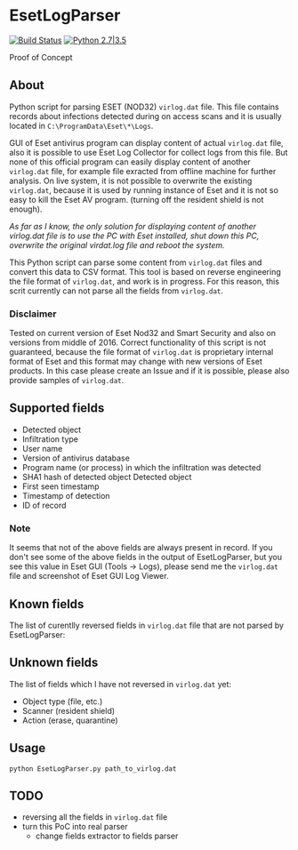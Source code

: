 # EsetLogParser

[![Build Status](https://travis-ci.org/laciKE/EsetLogParser.svg?branch=master)](https://travis-ci.org/laciKE/EsetLogParser) [![Python 2.7|3.5](https://img.shields.io/badge/python-2.7|3.5-yellow.svg)](https://www.python.org/)

Proof of Concept

## About
Python script for parsing ESET (NOD32) `virlog.dat` file. This file contains records about infections detected during on access scans and it is usually located in `C:\ProgramData\Eset\*\Logs`.

GUI of Eset antivirus program can display content of actual `virlog.dat` file, also it is possible to use Eset Log Collector for collect logs from this file. But none of this official program can easily display content of another `virlog.dat` file, for example file exracted from offline machine for further analysis.
On live system, it is not possible to overwrite the existing `virlog.dat`, because it is used by running instance of Eset and it is not so easy to kill the Eset AV program. (turning off the resident shield is not enough).

*As far as I know, the only solution for displaying content of another virlog.dat file is to use the PC with Eset installed, shut down this PC, overwrite the original virdat.log file and reboot the system.*

This Python script can parse some content from `virlog.dat` files and convert this data to CSV format. This tool is based on reverse engineering the file format of `virlog.dat`, and work is in progress. For this reason, this scrit currently can not parse all the fields from `virlog.dat`.

### Disclaimer
Tested on current version of Eset Nod32 and Smart Security and also on versions from middle of 2016.
Correct functionality of this script is not guaranteed, because the file format of `virlog.dat` is proprietary internal format of Eset and this format may change with new versions of Eset products. In this case please create an Issue and if it is possible, please also provide samples of `virlog.dat`.

## Supported fields
- Detected object
- Infiltration type
- User name
- Version of antivirus database
- Program name (or process) in which the infiltration was detected
- SHA1 hash of detected object
 Detected object
- First seen timestamp
- Timestamp of detection
- ID of record

### Note
It seems that not of the above fields are always present in record. If you don't see some of the above fields in the output of EsetLogParser, but you see this value in Eset GUI (Tools -> Logs), please send me the `virlog.dat` file and screenshot of Eset GUI Log Viewer.

## Known fields
The list of curentlly reversed fields in `virlog.dat` file that are not parsed by EsetLogParser:

## Unknown fields
The list of fields which I have not reversed in `virlog.dat` yet:
- Object type (file, etc.)
- Scanner (resident shield)
- Action (erase, quarantine)

## Usage
`python EsetLogParser.py path_to_virlog.dat`

## TODO
- reversing all the fields in `virlog.dat` file
- turn this PoC into real parser
	- change fields extractor to fields parser
